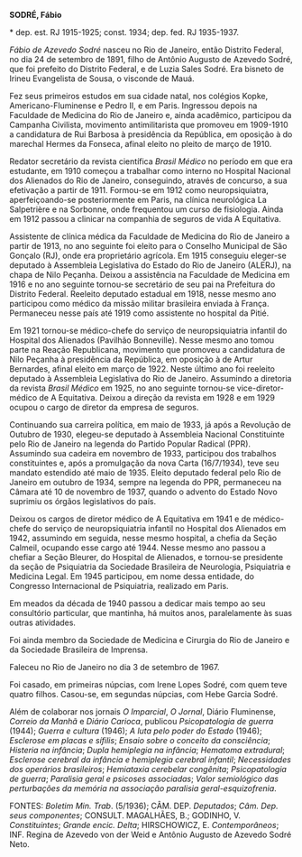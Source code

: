 **SODRÉ, Fábio**

\* dep. est. RJ 1915-1925; const. 1934; dep. fed. RJ 1935-1937.

*Fábio de Azevedo Sodré* nasceu no Rio de Janeiro, então Distrito
Federal, no dia 24 de setembro de 1891, filho de Antônio Augusto de
Azevedo Sodré, que foi prefeito do Distrito Federal, e de Luzia Sales
Sodré. Era bisneto de Irineu Evangelista de Sousa, o visconde de Mauá.

Fez seus primeiros estudos em sua cidade natal, nos colégios Kopke,
Americano-Fluminense e Pedro II, e em Paris. Ingressou depois na
Faculdade de Medicina do Rio de Janeiro e, ainda acadêmico, participou
da Campanha Civilista, movimento antimilitarista que promoveu em
1909-1910 a candidatura de Rui Barbosa à presidência da República, em
oposição à do marechal Hermes da Fonseca, afinal eleito no pleito de
março de 1910.

Redator secretário da revista científica *Brasil Médico* no período em
que era estudante, em 1910 começou a trabalhar como interno no Hospital
Nacional dos Alienados do Rio de Janeiro, conseguindo, através de
concurso, a sua efetivação a partir de 1911. Formou-se em 1912 como
neuropsiquiatra, aperfeiçoando-se posteriormente em Paris, na clínica
neurológica La Salpetrière e na Sorbonne, onde frequentou um curso de
fisiologia. Ainda em 1912 passou a clinicar na companhia de seguros de
vida A Equitativa.

Assistente de clínica médica da Faculdade de Medicina do Rio de Janeiro
a partir de 1913, no ano seguinte foi eleito para o Conselho Municipal
de São Gonçalo (RJ), onde era proprietário agrícola. Em 1915 conseguiu
eleger-se deputado à Assembleia Legislativa do Estado do Rio de Janeiro
(ALERJ), na chapa de Nilo Peçanha. Deixou a assistência na Faculdade de
Medicina em 1916 e no ano seguinte tornou-se secretário de seu pai na
Prefeitura do Distrito Federal. Reeleito deputado estadual em 1918,
nesse mesmo ano participou como médico da missão militar brasileira
enviada à França. Permaneceu nesse país até 1919 como assistente no
hospital da Pitié.

Em 1921 tornou-se médico-chefe do serviço de neuropsiquiatria infantil
do Hospital dos Alienados (Pavilhão Bonneville). Nesse mesmo ano tomou
parte na Reação Republicana, movimento que promoveu a candidatura de
Nilo Peçanha à presidência da República, em oposição à de Artur
Bernardes, afinal eleito em março de 1922. Neste último ano foi reeleito
deputado à Assembleia Legislativa do Rio de Janeiro. Assumindo a
diretoria da revista *Brasil Médico* em 1925, no ano seguinte tornou-se
vice-diretor-médico de A Equitativa. Deixou a direção da revista em 1928
e em 1929 ocupou o cargo de diretor da empresa de seguros.

Continuando sua carreira política, em maio de 1933, já após a Revolução
de Outubro de 1930, elegeu-se deputado à Assembleia Nacional
Constituinte pelo Rio de Janeiro na legenda do Partido Popular Radical
(PPR). Assumindo sua cadeira em novembro de 1933, participou dos
trabalhos constituintes e, após a promulgação da nova Carta (16/7/1934),
teve seu mandato estendido até maio de 1935. Eleito deputado federal
pelo Rio de Janeiro em outubro de 1934, sempre na legenda do PPR,
permaneceu na Câmara até 10 de novembro de 1937, quando o advento do
Estado Novo suprimiu os órgãos legislativos do país.

Deixou os cargos de diretor médico de A Equitativa em 1941 e de
médico-chefe do serviço de neuropsiquiatria infantil no Hospital dos
Alienados em 1942, assumindo em seguida, nesse mesmo hospital, a chefia
da Seção Calmeil, ocupando esse cargo até 1944. Nesse mesmo ano passou a
chefiar a Seção Bleurer, do Hospital de Alienados, e tornou-se
presidente da seção de Psiquiatria da Sociedade Brasileira de
Neurologia, Psiquiatria e Medicina Legal. Em 1945 participou, em nome
dessa entidade, do Congresso Internacional de Psiquiatria, realizado em
Paris.

Em meados da década de 1940 passou a dedicar mais tempo ao seu
consultório particular, que mantinha, há muitos anos, paralelamente às
suas outras atividades.

Foi ainda membro da Sociedade de Medicina e Cirurgia do Rio de Janeiro e
da Sociedade Brasileira de Imprensa.

Faleceu no Rio de Janeiro no dia 3 de setembro de 1967.

Foi casado, em primeiras núpcias, com Irene Lopes Sodré, com quem teve
quatro filhos. Casou-se, em segundas núpcias, com Hebe Garcia Sodré.

Além de colaborar nos jornais *O Imparcial*, *O Jornal*, Diário
Fluminense, *Correio da Manhã* e *Diário Carioca*, publicou
*Psicopatologia de guerra* (1944); *Guerra e cultura* (1946); *A luta
pelo poder do Estado* (1946); *Esclerose em placas e sífilis*; *Ensaio
sobre o conceito da consciência*; *Histeria na infância*; *Dupla
hemiplegia na infância*; *Hematoma extradural*; *Esclerose cerebral da
infância e hemiplegia cerebral infantil*; *Necessidades dos operários
brasileiros*; *Hemiataxia cerebelar congênita*; *Psicopatologia de
guerra*; *Paralisia geral e psicoses associadas*; *Valor semiológico das
perturbações da memória na associação paralisia geral-esquizofrenia*.

FONTES: *Boletim Min. Trab*. (5/1936); CÂM. DEP. *Deputados*; *Câm. Dep.
seus componentes*; CONSULT. MAGALHÃES, B.; GODINHO, V. *Constituintes*;
*Grande encic. Delta*; HIRSCHOWICZ, E. *Contemporâneos*; INF. Regina de
Azevedo von der Weid e Antônio Augusto de Azevedo Sodré Neto.
